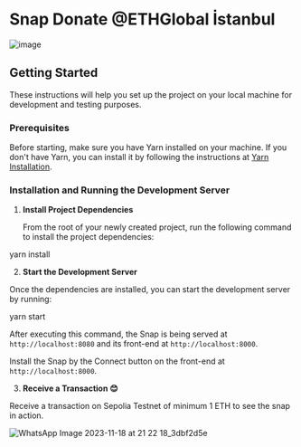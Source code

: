 
# Snap Donate @ETHGlobal İstanbul
![image](https://github.com/ucemm/ETHGlobal.Hackathon.SnapDonate/assets/49862451/ef83a523-9eb2-4309-9927-89de19648c03)

## Getting Started

These instructions will help you set up the project on your local machine for development and testing purposes.

### Prerequisites

Before starting, make sure you have Yarn installed on your machine. If you don't have Yarn, you can install it by following the instructions at [Yarn Installation](https://classic.yarnpkg.com/en/docs/install/).

### Installation and Running the Development Server

1. **Install Project Dependencies**

   From the root of your newly created project, run the following command to install the project dependencies:

  yarn install

  
2. **Start the Development Server**

Once the dependencies are installed, you can start the development server by running:

yarn start

After executing this command, the Snap is being served at `http://localhost:8080` and its front-end at `http://localhost:8000`.

Install the Snap by the Connect button on the front-end at `http://localhost:8000`.

3. **Receive a Transaction 😊**

Receive a transaction on Sepolia Testnet of minimum 1 ETH to see the snap in action. 

![WhatsApp Image 2023-11-18 at 21 22 18_3dbf2d5e](https://github.com/ucemm/ETHGlobal.Hackathon.SnapDonate/assets/49862451/275ec396-5042-4cc5-a7df-cec7dc06a836)

